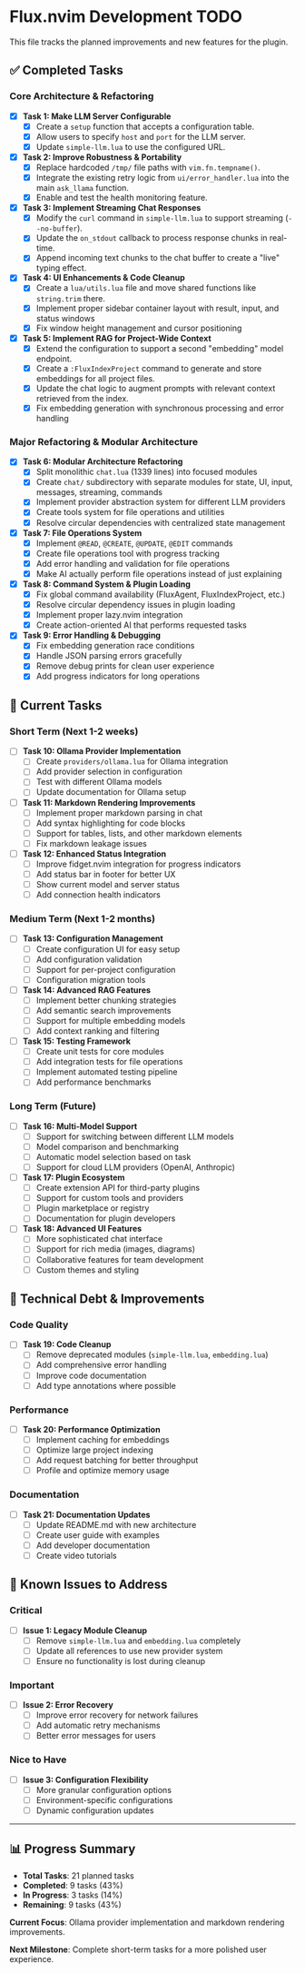 # Flux.nvim Development TODO

This file tracks the planned improvements and new features for the plugin.

## ✅ **Completed Tasks**

### **Core Architecture & Refactoring**
- [x] **Task 1: Make LLM Server Configurable**
  - [x] Create a `setup` function that accepts a configuration table.
  - [x] Allow users to specify `host` and `port` for the LLM server.
  - [x] Update `simple-llm.lua` to use the configured URL.

- [x] **Task 2: Improve Robustness & Portability**
  - [x] Replace hardcoded `/tmp/` file paths with `vim.fn.tempname()`.
  - [x] Integrate the existing retry logic from `ui/error_handler.lua` into the main `ask_llama` function.
  - [x] Enable and test the health monitoring feature.

- [x] **Task 3: Implement Streaming Chat Responses**
  - [x] Modify the `curl` command in `simple-llm.lua` to support streaming (`--no-buffer`).
  - [x] Update the `on_stdout` callback to process response chunks in real-time.
  - [x] Append incoming text chunks to the chat buffer to create a "live" typing effect.

- [x] **Task 4: UI Enhancements & Code Cleanup**
  - [x] Create a `lua/utils.lua` file and move shared functions like `string.trim` there.
  - [x] Implement proper sidebar container layout with result, input, and status windows
  - [x] Fix window height management and cursor positioning

- [x] **Task 5: Implement RAG for Project-Wide Context**
  - [x] Extend the configuration to support a second "embedding" model endpoint.
  - [x] Create a `:FluxIndexProject` command to generate and store embeddings for all project files.
  - [x] Update the chat logic to augment prompts with relevant context retrieved from the index.
  - [x] Fix embedding generation with synchronous processing and error handling

### **Major Refactoring & Modular Architecture**
- [x] **Task 6: Modular Architecture Refactoring**
  - [x] Split monolithic `chat.lua` (1339 lines) into focused modules
  - [x] Create `chat/` subdirectory with separate modules for state, UI, input, messages, streaming, commands
  - [x] Implement provider abstraction system for different LLM providers
  - [x] Create tools system for file operations and utilities
  - [x] Resolve circular dependencies with centralized state management

- [x] **Task 7: File Operations System**
  - [x] Implement `@READ`, `@CREATE`, `@UPDATE`, `@EDIT` commands
  - [x] Create file operations tool with progress tracking
  - [x] Add error handling and validation for file operations
  - [x] Make AI actually perform file operations instead of just explaining

- [x] **Task 8: Command System & Plugin Loading**
  - [x] Fix global command availability (FluxAgent, FluxIndexProject, etc.)
  - [x] Resolve circular dependency issues in plugin loading
  - [x] Implement proper lazy.nvim integration
  - [x] Create action-oriented AI that performs requested tasks

- [x] **Task 9: Error Handling & Debugging**
  - [x] Fix embedding generation race conditions
  - [x] Handle JSON parsing errors gracefully
  - [x] Remove debug prints for clean user experience
  - [x] Add progress indicators for long operations

## 🚀 **Current Tasks**

### **Short Term (Next 1-2 weeks)**
- [ ] **Task 10: Ollama Provider Implementation**
  - [ ] Create `providers/ollama.lua` for Ollama integration
  - [ ] Add provider selection in configuration
  - [ ] Test with different Ollama models
  - [ ] Update documentation for Ollama setup

- [ ] **Task 11: Markdown Rendering Improvements**
  - [ ] Implement proper markdown parsing in chat
  - [ ] Add syntax highlighting for code blocks
  - [ ] Support for tables, lists, and other markdown elements
  - [ ] Fix markdown leakage issues

- [ ] **Task 12: Enhanced Status Integration**
  - [ ] Improve fidget.nvim integration for progress indicators
  - [ ] Add status bar in footer for better UX
  - [ ] Show current model and server status
  - [ ] Add connection health indicators

### **Medium Term (Next 1-2 months)**
- [ ] **Task 13: Configuration Management**
  - [ ] Create configuration UI for easy setup
  - [ ] Add configuration validation
  - [ ] Support for per-project configuration
  - [ ] Configuration migration tools

- [ ] **Task 14: Advanced RAG Features**
  - [ ] Implement better chunking strategies
  - [ ] Add semantic search improvements
  - [ ] Support for multiple embedding models
  - [ ] Add context ranking and filtering

- [ ] **Task 15: Testing Framework**
  - [ ] Create unit tests for core modules
  - [ ] Add integration tests for file operations
  - [ ] Implement automated testing pipeline
  - [ ] Add performance benchmarks

### **Long Term (Future)**
- [ ] **Task 16: Multi-Model Support**
  - [ ] Support for switching between different LLM models
  - [ ] Model comparison and benchmarking
  - [ ] Automatic model selection based on task
  - [ ] Support for cloud LLM providers (OpenAI, Anthropic)

- [ ] **Task 17: Plugin Ecosystem**
  - [ ] Create extension API for third-party plugins
  - [ ] Support for custom tools and providers
  - [ ] Plugin marketplace or registry
  - [ ] Documentation for plugin developers

- [ ] **Task 18: Advanced UI Features**
  - [ ] More sophisticated chat interface
  - [ ] Support for rich media (images, diagrams)
  - [ ] Collaborative features for team development
  - [ ] Custom themes and styling

## 🔧 **Technical Debt & Improvements**

### **Code Quality**
- [ ] **Task 19: Code Cleanup**
  - [ ] Remove deprecated modules (`simple-llm.lua`, `embedding.lua`)
  - [ ] Add comprehensive error handling
  - [ ] Improve code documentation
  - [ ] Add type annotations where possible

### **Performance**
- [ ] **Task 20: Performance Optimization**
  - [ ] Implement caching for embeddings
  - [ ] Optimize large project indexing
  - [ ] Add request batching for better throughput
  - [ ] Profile and optimize memory usage

### **Documentation**
- [ ] **Task 21: Documentation Updates**
  - [ ] Update README.md with new architecture
  - [ ] Create user guide with examples
  - [ ] Add developer documentation
  - [ ] Create video tutorials

## 🐛 **Known Issues to Address**

### **Critical**
- [ ] **Issue 1: Legacy Module Cleanup**
  - [ ] Remove `simple-llm.lua` and `embedding.lua` completely
  - [ ] Update all references to use new provider system
  - [ ] Ensure no functionality is lost during cleanup

### **Important**
- [ ] **Issue 2: Error Recovery**
  - [ ] Improve error recovery for network failures
  - [ ] Add automatic retry mechanisms
  - [ ] Better error messages for users

### **Nice to Have**
- [ ] **Issue 3: Configuration Flexibility**
  - [ ] More granular configuration options
  - [ ] Environment-specific configurations
  - [ ] Dynamic configuration updates

---

## 📊 **Progress Summary**

- **Total Tasks**: 21 planned tasks
- **Completed**: 9 tasks (43%)
- **In Progress**: 3 tasks (14%)
- **Remaining**: 9 tasks (43%)

**Current Focus**: Ollama provider implementation and markdown rendering improvements.

**Next Milestone**: Complete short-term tasks for a more polished user experience.
